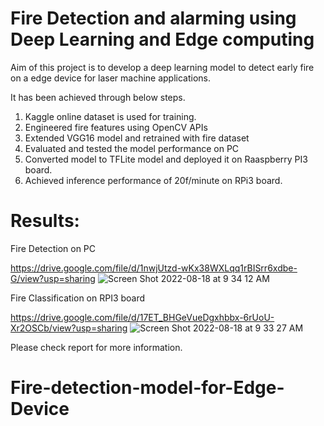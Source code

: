 # Fire Detection and alarming using Deep Learning and Edge computing

Aim of this project is to develop a deep learning model to detect early fire on a edge device for laser machine applications.

It has been achieved through below steps.
1. Kaggle online dataset is used for training.
2. Engineered fire features using OpenCV APIs
3. Extended VGG16 model and retrained with fire dataset
4. Evaluated and tested the model performance on PC
5. Converted model to TFLite model and deployed it on Raaspberry PI3 board.
6. Achieved inference performance of 20f/minute on RPi3 board.

# Results:
Fire Detection on PC

https://drive.google.com/file/d/1nwjUtzd-wKx38WXLqq1rBISrr6xdbe-G/view?usp=sharing
![Screen Shot 2022-08-18 at 9 34 12 AM](https://user-images.githubusercontent.com/32699857/185447840-624b25d7-75bd-424e-aaed-c70583828770.png)

Fire Classification on RPI3 board

https://drive.google.com/file/d/17ET_BHGeVueDgxhbbx-6rUoU-Xr2OSCb/view?usp=sharing
![Screen Shot 2022-08-18 at 9 33 27 AM](https://user-images.githubusercontent.com/32699857/185447907-d1203bb8-c102-4853-8f68-2793d028df0d.png)


Please check report for more information.


# Fire-detection-model-for-Edge-Device
